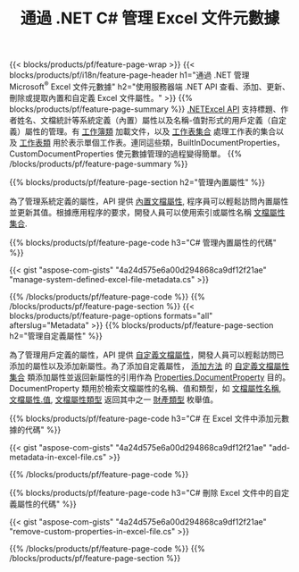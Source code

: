 ﻿---
title: 通過 .NET C# 管理 Excel 文件元數據
url: /zh-hant/net/metadata/
description: 只需幾行 C# 代碼即可查看、添加、編輯、刪除或提取 Excel 文件元數據
---
{{< blocks/products/pf/feature-page-wrap >}}
{{< blocks/products/pf/i18n/feature-page-header h1="通過 .NET 管理 Microsoft<sup>&reg;</sup> Excel 文件元數據" h2="使用服務器端 .NET API 查看、添加、更新、刪除或提取內置和自定義 Excel 文件屬性。" >}}
{{% blocks/products/pf/feature-page-summary %}}
[.NETExcel API](/cells/net/) 支持標題、作者姓名、文檔統計等系統定義（內置）屬性以及名稱-值對形式的用戶定義（自定義）屬性的管理。有 [工作簿類](https://reference.aspose.com/cells/net/aspose.cells/workbook) 加載文件，以及 [工作表集合](https://reference.aspose.com/cells/net/aspose.cells/worksheetcollection) 處理工作表的集合以及 [工作表類](https://reference.aspose.com/cells/net/aspose.cells/worksheet) 用於表示單個工作表。連同這些類，BuiltInDocumentProperties，CustomDocumentProperties 使元數據管理的過程變得簡單。 
{{% /blocks/products/pf/feature-page-summary %}}

{{% blocks/products/pf/feature-page-section h2="管理內置屬性" %}}

為了管理系統定義的屬性，API 提供 [內置文檔屬性](https://reference.aspose.com/cells/net/aspose.cells/workbook/properties/builtindocumentproperties), 程序員可以輕鬆訪問內置屬性並更新其值。根據應用程序的要求，開發人員可以使用索引或屬性名稱 [文檔屬性集合](https://reference.aspose.com/cells/net/aspose.cells.properties/documentpropertycollection). 

{{% blocks/products/pf/feature-page-code h3="C# 管理內置屬性的代碼" %}}

{{< gist "aspose-com-gists" "4a24d575e6a00d294868ca9df12f21ae" "manage-system-defined-excel-file-metadata.cs" >}}

{{% /blocks/products/pf/feature-page-code %}}
{{% /blocks/products/pf/feature-page-section %}}
{{< blocks/products/pf/feature-page-options formats="all" afterslug="Metadata" >}}
{{% blocks/products/pf/feature-page-section h2="管理自定義屬性" %}}

為了管理用戶定義的屬性，API 提供 [自定義文檔屬性](https://reference.aspose.com/cells/net/aspose.cells/workbook/properties/customdocumentproperties)，開發人員可以輕鬆訪問已添加的屬性以及添加新屬性。為了添加自定義屬性， [添加方法](https://reference.aspose.com/cells/net/aspose.cells.properties/customdocumentpropertycollection/methods/add/index) 的 [自定義文檔屬性集合](https://reference.aspose.com/cells/net/aspose.cells.properties/customdocumentpropertycollection) 類添加屬性並返回新屬性的引用作為 [Properties.DocumentProperty](https://reference.aspose.com/cells/net/aspose.cells.properties/documentproperty) 目的。 DocumentProperty 類用於檢索文檔屬性的名稱、值和類型，如 [文檔屬性名稱](https://reference.aspose.com/cells/net/aspose.cells.properties/documentproperty/properties/name), [文檔屬性.值](https://reference.aspose.com/cells/net/aspose.cells.properties/documentproperty/properties/value),  [文檔屬性類型](https://reference.aspose.com/cells/net/aspose.cells.properties/documentproperty/properties/type) 返回其中之一 [財產類型](https://reference.aspose.com/cells/net/aspose.cells.properties/propertytype) 枚舉值。 
 
{{% blocks/products/pf/feature-page-code h3="C# 在 Excel 文件中添加元數據的代碼" %}}

{{< gist "aspose-com-gists" "4a24d575e6a00d294868ca9df12f21ae" "add-metadata-in-excel-file.cs" >}}

{{% /blocks/products/pf/feature-page-code %}}


{{% blocks/products/pf/feature-page-code h3="C# 刪除 Excel 文件中的自定義屬性的代碼" %}}

{{< gist "aspose-com-gists" "4a24d575e6a00d294868ca9df12f21ae" "remove-custom-properties-in-excel-file.cs" >}}

{{% /blocks/products/pf/feature-page-code %}}
{{% /blocks/products/pf/feature-page-section %}}
